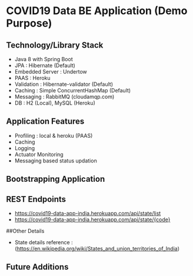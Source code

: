 # COVID19 Data BE Application (Demo Purpose)

## Technology/Library Stack
- Java 8 with Spring Boot
- JPA : Hibernate (Default)
- Embedded Server : Undertow
- PAAS : Heroku
- Validation : Hibernate-validator (Default)
- Caching : Simple ConcurrentHashMap (Default)
- Messaging : RabbitMQ (cloudamqp.com)
- DB : H2 (Local), MySQL (Heroku)

## Application Features
- Profiling : local & heroku (PAAS) 
- Caching
- Logging
- Actuator Monitoring
- Messaging based status updation

## Bootstrapping Application

## REST Endpoints
- https://covid19-data-app-india.herokuapp.com/api/state/list
- https://covid19-data-app-india.herokuapp.com/api/state/{code}

##Other Details
- State details reference : (https://en.wikipedia.org/wiki/States_and_union_territories_of_India)

## Future Additions

